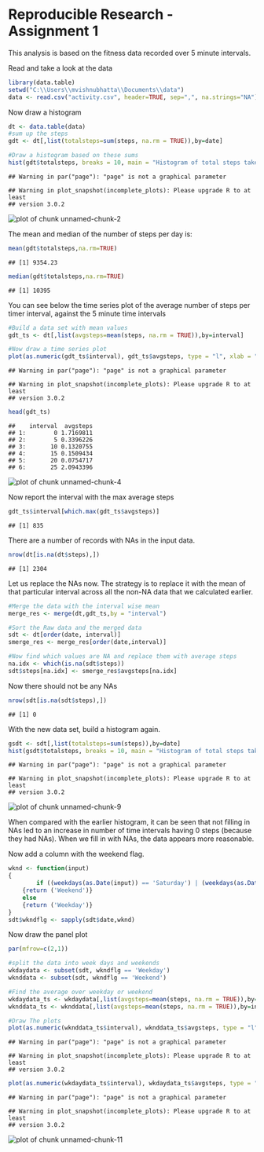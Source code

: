 Reproducible Research - Assignment 1
====================================
This analysis is based on the fitness data recorded over 5 minute intervals.

Read and take a look at the data

```r
library(data.table)
setwd("C:\\Users\\mvishnubhatta\\Documents\\data")
data <- read.csv("activity.csv", header=TRUE, sep=",", na.strings="NA")
```

Now draw a histogram

```r
dt <- data.table(data)
#sum up the steps
gdt <- dt[,list(totalsteps=sum(steps, na.rm = TRUE)),by=date]

#Draw a histogram based on these sums
hist(gdt$totalsteps, breaks = 10, main = "Histogram of total steps taken daily", xlab = "Total Steps per day")
```

```
## Warning in par("page"): "page" is not a graphical parameter
```

```
## Warning in plot_snapshot(incomplete_plots): Please upgrade R to at least
## version 3.0.2
```

![plot of chunk unnamed-chunk-2](figure/unnamed-chunk-2-1.png) 

The mean and median of the number of steps per day is:

```r
mean(gdt$totalsteps,na.rm=TRUE)
```

```
## [1] 9354.23
```

```r
median(gdt$totalsteps,na.rm=TRUE)
```

```
## [1] 10395
```

You can see below the time series plot of the average number of steps per timer interval, against the 5 minute time intervals


```r
#Build a data set with mean values
gdt_ts <- dt[,list(avgsteps=mean(steps, na.rm = TRUE)),by=interval]

#Now draw a time series plot
plot(as.numeric(gdt_ts$interval), gdt_ts$avgsteps, type = "l", xlab = "5 minute Time interval", ylab = "Average number of steps", main = "Time series of average number of steps")
```

```
## Warning in par("page"): "page" is not a graphical parameter
```

```
## Warning in plot_snapshot(incomplete_plots): Please upgrade R to at least
## version 3.0.2
```

```r
head(gdt_ts)
```

```
##    interval  avgsteps
## 1:        0 1.7169811
## 2:        5 0.3396226
## 3:       10 0.1320755
## 4:       15 0.1509434
## 5:       20 0.0754717
## 6:       25 2.0943396
```

![plot of chunk unnamed-chunk-4](figure/unnamed-chunk-4-1.png) 

Now report the interval with the max average steps

```r
gdt_ts$interval[which.max(gdt_ts$avgsteps)]
```

```
## [1] 835
```

There are a number of records with NAs in the input data.

```r
nrow(dt[is.na(dt$steps),])
```

```
## [1] 2304
```

Let us replace the NAs now. The strategy is to replace it with the mean of that particular interval across all the non-NA data that we calculated earlier.

```r
#Merge the data with the interval wise mean
merge_res <- merge(dt,gdt_ts,by = "interval")

#Sort the Raw data and the merged data
sdt <- dt[order(date, interval)]
smerge_res <- merge_res[order(date,interval)]

#Now find which values are NA and replace them with average steps
na.idx <- which(is.na(sdt$steps))
sdt$steps[na.idx] <- smerge_res$avgsteps[na.idx]
```

Now there should not be any NAs

```r
nrow(sdt[is.na(sdt$steps),])
```

```
## [1] 0
```

With the new data set, build a histogram again.

```r
gsdt <- sdt[,list(totalsteps=sum(steps)),by=date]
hist(gsdt$totalsteps, breaks = 10, main = "Histogram of total steps taken daily (with the cleaned up data)", xlab = "Total Steps per day")
```

```
## Warning in par("page"): "page" is not a graphical parameter
```

```
## Warning in plot_snapshot(incomplete_plots): Please upgrade R to at least
## version 3.0.2
```

![plot of chunk unnamed-chunk-9](figure/unnamed-chunk-9-1.png) 

When compared with the earlier histogram, it can be seen that not filling in NAs led to an increase in number of time intervals having 0 steps (because they had NAs). When we fill in with NAs, the data appears more reasonable.


Now add a column with the weekend flag.

```r
wknd <- function(input)
{
        if ((weekdays(as.Date(input)) == 'Saturday') | (weekdays(as.Date(input)) == 'Sunday'))
	{return ('Weekend')}
	else 
	{return ('Weekday')}
}
sdt$wkndflg <- sapply(sdt$date,wknd)
```

Now draw the panel plot


```r
par(mfrow=c(2,1))

#split the data into week days and weekends
wkdaydata <- subset(sdt, wkndflg == 'Weekday')
wknddata <- subset(sdt, wkndflg == 'Weekend')

#Find the average over weekday or weekend
wkdaydata_ts <- wkdaydata[,list(avgsteps=mean(steps, na.rm = TRUE)),by=interval]
wknddata_ts <- wknddata[,list(avgsteps=mean(steps, na.rm = TRUE)),by=interval]

#Draw The plots
plot(as.numeric(wknddata_ts$interval), wknddata_ts$avgsteps, type = "l", xlab = "5 minute Time interval", ylab = "Average number of steps", main = "Weekend", ylim = c(0,250))
```

```
## Warning in par("page"): "page" is not a graphical parameter
```

```
## Warning in plot_snapshot(incomplete_plots): Please upgrade R to at least
## version 3.0.2
```

```r
plot(as.numeric(wkdaydata_ts$interval), wkdaydata_ts$avgsteps, type = "l", xlab = "5 minute Time interval", ylab = "Average number of steps", main = "Weekday", ylim = c(0,250))
```

```
## Warning in par("page"): "page" is not a graphical parameter
```

```
## Warning in plot_snapshot(incomplete_plots): Please upgrade R to at least
## version 3.0.2
```

![plot of chunk unnamed-chunk-11](figure/unnamed-chunk-11-1.png) 



